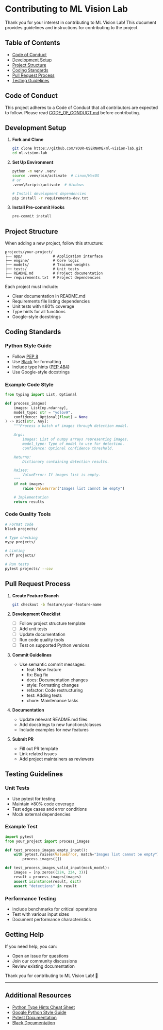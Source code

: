 # Contributing to ML Vision Lab

Thank you for your interest in contributing to ML Vision Lab! This document provides guidelines and instructions for contributing to the project.

## Table of Contents

- [Code of Conduct](#code-of-conduct)
- [Development Setup](#development-setup)
- [Project Structure](#project-structure)
- [Coding Standards](#coding-standards)
- [Pull Request Process](#pull-request-process)
- [Testing Guidelines](#testing-guidelines)

## Code of Conduct

This project adheres to a Code of Conduct that all contributors are expected to follow. Please read [CODE_OF_CONDUCT.md](CODE_OF_CONDUCT.md) before contributing.

## Development Setup

1. **Fork and Clone**

   ```bash
   git clone https://github.com/YOUR-USERNAME/ml-vision-lab.git
   cd ml-vision-lab
   ```

2. **Set Up Environment**

   ```bash
   python -m venv .venv
   source .venv/bin/activate  # Linux/MacOS
   # or
   .venv\Scripts\activate  # Windows

   # Install development dependencies
   pip install -r requirements-dev.txt
   ```

3. **Install Pre-commit Hooks**
   ```bash
   pre-commit install
   ```

## Project Structure

When adding a new project, follow this structure:

```
projects/your-project/
├── app/              # Application interface
├── engine/           # Core logic
├── models/           # Trained weights
├── tests/            # Unit tests
├── README.md         # Project documentation
└── requirements.txt  # Project dependencies
```

Each project must include:

- Clear documentation in README.md
- Requirements file listing dependencies
- Unit tests with ≥80% coverage
- Type hints for all functions
- Google-style docstrings

## Coding Standards

### Python Style Guide

- Follow [PEP 8](https://www.python.org/dev/peps/pep-0008/)
- Use [Black](https://github.com/psf/black) for formatting
- Include type hints ([PEP 484](https://www.python.org/dev/peps/pep-0484/))
- Use Google-style docstrings

### Example Code Style

```python
from typing import List, Optional

def process_images(
    images: List[np.ndarray],
    model_type: str = "yolov9",
    confidence: Optional[float] = None
) -> Dict[str, Any]:
    """Process a batch of images through detection model.

    Args:
        images: List of numpy arrays representing images.
        model_type: Type of model to use for detection.
        confidence: Optional confidence threshold.

    Returns:
        Dictionary containing detection results.

    Raises:
        ValueError: If images list is empty.
    """
    if not images:
        raise ValueError("Images list cannot be empty")

    # Implementation
    return results
```

### Code Quality Tools

```bash
# Format code
black projects/

# Type checking
mypy projects/

# Linting
ruff projects/

# Run tests
pytest projects/ --cov
```

## Pull Request Process

1. **Create Feature Branch**

   ```bash
   git checkout -b feature/your-feature-name
   ```

2. **Development Checklist**

   - [ ] Follow project structure template
   - [ ] Add unit tests
   - [ ] Update documentation
   - [ ] Run code quality tools
   - [ ] Test on supported Python versions

3. **Commit Guidelines**

   - Use semantic commit messages:
     - feat: New feature
     - fix: Bug fix
     - docs: Documentation changes
     - style: Formatting changes
     - refactor: Code restructuring
     - test: Adding tests
     - chore: Maintenance tasks

4. **Documentation**

   - Update relevant README.md files
   - Add docstrings to new functions/classes
   - Include examples for new features

5. **Submit PR**
   - Fill out PR template
   - Link related issues
   - Add project maintainers as reviewers

## Testing Guidelines

### Unit Tests

- Use pytest for testing
- Maintain ≥80% code coverage
- Test edge cases and error conditions
- Mock external dependencies

### Example Test

```python
import pytest
from your_project import process_images

def test_process_images_empty_input():
    with pytest.raises(ValueError, match="Images list cannot be empty"):
        process_images([])

def test_process_images_valid_input(mock_model):
    images = [np.zeros((224, 224, 3))]
    result = process_images(images)
    assert isinstance(result, dict)
    assert "detections" in result
```

### Performance Testing

- Include benchmarks for critical operations
- Test with various input sizes
- Document performance characteristics

## Getting Help

If you need help, you can:

- Open an issue for questions
- Join our community discussions
- Review existing documentation

Thank you for contributing to ML Vision Lab! 🚀

---

## Additional Resources

- [Python Type Hints Cheat Sheet](https://mypy.readthedocs.io/en/stable/cheat_sheet_py3.html)
- [Google Python Style Guide](https://google.github.io/styleguide/pyguide.html)
- [Pytest Documentation](https://docs.pytest.org/)
- [Black Documentation](https://black.readthedocs.io/)
